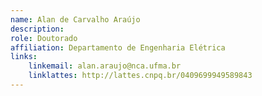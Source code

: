 ```yaml
---
name: Alan de Carvalho Araújo
description: 
role: Doutorado
affiliation: Departamento de Engenharia Elétrica
links:
	linkemail: alan.araujo@nca.ufma.br
	linklattes: http://lattes.cnpq.br/0409699949589843
---
```


